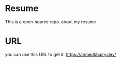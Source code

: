 # Resume
This is a open-source repo. about my resume

# URL
you can use this URL to get it.
https://ahmedkhairy.dev/
